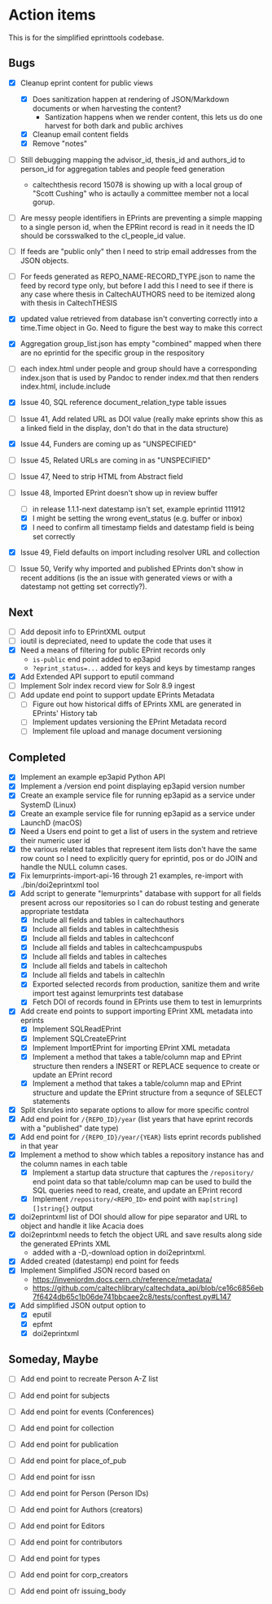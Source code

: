 
Action items
============

This is for the simplified eprinttools codebase.

Bugs
----

- [x] Cleanup eprint content for public views
	- [x] Does sanitization happen at rendering of JSON/Markdown documents or when harvesting the content?
        - Santization happens when we render content, this lets us do one harvest for both dark and public archives
	- [x] Cleanup email content fields
	- [x] Remove "notes"
- [ ] Still debugging mapping the advisor_id, thesis_id and authors_id to person_id for aggregation tables and people feed generation
	- caltechthesis record 15078 is showing up with a local group of "Scott Cushing" who is actaully a committee member not a local gorup.
- [ ] Are messy people identifiers in EPrints are preventing a simple mapping to a single person id, when the EPRint record is read in it needs the ID should be corsswalked to the cl_people_id value.
- [ ] If feeds are "public only" then I need to strip email addresses from the JSON objects.
- [ ] For feeds generated as REPO_NAME-RECORD_TYPE.json to name the feed by record type only, but before I add this I need to see if there is any case where thesis in CaltechAUTHORS need to be itemized along with thesis in CaltechTHESIS
- [x] updated value retrieved from database isn't converting correctly into a time.Time object in Go. Need to figure the best way to make this correct
- [x] Aggregation group_list.json has empty "combined" mapped when there are no eprintid for the specific group in the respository
- [ ] each index.html under people and group should have a corresponding index.json that is used by Pandoc to render index.md that then renders index.html, include.include
- [x] Issue 40, SQL reference document_relation_type table issues
- [ ] Issue 41, Add related URL as DOI value (really make eprints show this as a linked field in the display, don't do that in the data structure)
- [x] Issue 44, Funders are coming up as "UNSPECIFIED"
- [ ] Issue 45, Related URLs are coming in as "UNSPECIFIED"
- [ ] Issue 47, Need to strip HTML from Abstract field
- [ ] Issue 48, Imported EPrint doesn't show up in review buffer
    - [ ] in release 1.1.1-next datestamp isn't set, example eprintid 111912
    - [x] I might be setting the wrong event_status (e.g. buffer or inbox)
    - [x] I need to confirm all timestamp fields and datestamp field is being set correctly
- [x] Issue 49, Field defaults on import including resolver URL and collection
- [ ] Issue 50, Verify why imported and published EPrints don't show in recent additions (is the an issue with generated views or with a datestamp not getting set correctly?).


Next
----

- [ ] Add deposit info to EPrintXML output
- [ ] ioutil is depreciated, need to update the code that uses it
- [x] Need a means of filtering for public EPrint records only
    - `is-public` end point added to ep3apid
    - `?eprint_status=...` added for keys and keys by timestamp ranges
- [x] Add Extended API support to eputil command
- [ ] Implement Solr index record view for Solr 8.9 ingest
- [ ] Add update end point to support update EPrints Metadata
    - [ ] Figure out how historical diffs of EPrints XML are generated in EPrints' History tab
    - [ ] Implement updates versioning the EPrint Metadata record
    - [ ] Implement file upload and manage document versioning

Completed
---------

- [x] Implement an example ep3apid Python API
- [x] Implement a /version end point displaying ep3apid version number
- [x] Create an example service file for running ep3apid as a service under SystemD (Linux)
- [x] Create an example service file for running ep3apid as a service under LaunchD (macOS)
- [x] Need a Users end point to get a list of users in the system and retrieve their numeric user id
- [x] the various related tables that represent item lists don't have the same row count so I need to explicitly query for eprintid, pos or do JOIN and handle the NULL column cases.
- [x] Fix lemurprints-import-api-16 through 21 examples, re-import with ./bin/doi2eprintxml tool
- [x] Add script to generate "lemurprints" database with support for all fields present across our repositories so I can do robust testing and generate appropriate testdata
    - [x] Include all fields and tables in caltechauthors
    - [x] Include all fields and tables in caltechthesis
    - [x] Include all fields and tables in caltechconf
    - [x] Include all fields and tables in caltechcampuspubs
    - [x] Include all fields and tables in calteches
    - [x] Include all fields and tabels in caltechoh
    - [x] Include all fields and tabels in caltechln
    - [x] Exported selected records from production, sanitize them and write import test against lemurprints test database
    - [x] Fetch DOI of records found in EPrints use them to test in lemurprints
- [x] Add create end points to support importing EPrint XML metadata into eprints
    - [x] Implement SQLReadEPrint
    - [x] Implement SQLCreateEPrint
    - [x] Implement ImportEPrint for importing EPrint XML metadata
    - [x] Implement a method that takes a table/column map and EPrint structure then renders a INSERT or REPLACE sequence to create or update an EPrint record
    - [x] Implement a method that takes a table/column map and EPrint structure and update the EPrint structure from a sequnce of SELECT statements
- [x] Split clsrules into separate options to allow for more specific control
- [x] Add end point for `/{REPO_ID}/year` (list years that have eprint records with a "published" date type)
- [x] Add end point for `/{REPO_ID}/year/{YEAR}` lists eprint records published in that year
- [x] Implement a method to show which tables a repository instance has and the column names in each table
    - [x] Implement a startup data structure that captures the `/repository/` end point data so that table/column map can be used to build the SQL queries need to read, create, and update an EPrint record
    - [x] Implement `/repository/<REPO_ID>` end point with `map[string][]string{}` output
- [x] doi2eprintxml list of DOI should allow for pipe separator and URL to object and handle it like Acacia does
- [x] doi2eprintxml needs to fetch the object URL and save results along side the generated EPrints XML
    - added with a -D,-download option in doi2eprintxml.
- [x] Added created (datestamp) end point for feeds
- [x] Implement Simplified JSON record based on
    - https://inveniordm.docs.cern.ch/reference/metadata/
    - https://github.com/caltechlibrary/caltechdata_api/blob/ce16c6856eb7f6424db65c1b06de741bbcaee2c8/tests/conftest.py#L147
- [x] Add simplified JSON output option to
    - [x] eputil
    - [x] epfmt
    - [x] doi2eprintxml

Someday, Maybe
--------------

- [ ] Add end point to recreate Person A-Z list
- [ ] Add end point for subjects
- [ ] Add end point for events (Conferences)
- [ ] Add end point for collection
- [ ] Add end point for publication
- [ ] Add end point for place_of_pub
- [ ] Add end point for issn
- [ ] Add end point for Person (Person IDs)
- [ ] Add end point for Authors (creators)
- [ ] Add end point for Editors
- [ ] Add end point for contributors
- [ ] Add end point for types
- [ ] Add end point for corp_creators
- [ ] Add end point ofr issuing_body


